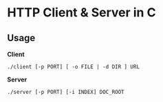 # HTTP Client & Server in C

## Usage

**Client**

`./client [-p PORT] [ -o FILE | -d DIR ] URL`


**Server**

`./server [-p PORT] [-i INDEX] DOC_ROOT `


